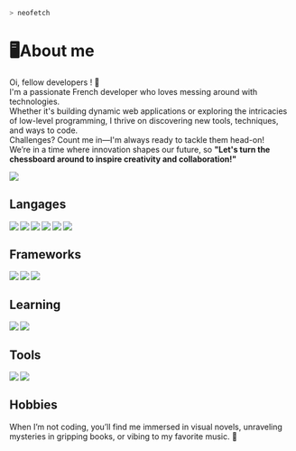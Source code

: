 ```zsh
> neofetch
```

# 🖥️About me

Oi, fellow developers ! 👋  
I'm a passionate French developer who loves messing around with technologies.  
Whether it's building dynamic web applications or exploring the intricacies of low-level programming, I thrive on discovering new tools, techniques, and ways to code.  
Challenges? Count me in—I'm always ready to tackle them head-on!  
We’re in a time where innovation shapes our future, so **"Let's turn the chessboard around to inspire creativity and collaboration!"**  

<img src="https://github-readme-stats.vercel.app/api/top-langs/?username=flendergit&layout=compact&theme=radical" />   

## Langages
<div>
           <img align="left" src="https://img.shields.io/badge/Rust-000000?style=for-the-badge&logo=rust&logoColor=white" />
           <img align="left" src="https://img.shields.io/badge/JavaScript-F7DF1E?style=for-the-badge&logo=JavaScript&logoColor=white" /> 
           <img align="left" src="https://img.shields.io/badge/TypeScript-007ACC?style=for-the-badge&logo=typescript&logoColor=white" /> 
           <img align="left" src="https://img.shields.io/badge/C-00599C?style=for-the-badge&logo=c&logoColor=white" /> 
           <img align="left" src="https://img.shields.io/badge/Java-ED8B00?style=for-the-badge&logo=openjdk&logoColor=white" /> 
           <img align="left" src="https://img.shields.io/badge/PHP-777BB4?style=for-the-badge&logo=php&logoColor=white" /> 
</div>
<br>

## Frameworks
<div>
           <img align="left" src="https://img.shields.io/badge/Svelte-4A4A55?style=for-the-badge&logo=svelte&logoColor=FF3E00" />
           <img align="left" src="https://img.shields.io/badge/React-20232A?style=for-the-badge&logo=react&logoColor=61DAFB" />
           <img align="left" src="https://img.shields.io/badge/Android_Studio-3DDC84?style=for-the-badge&logo=android-studio&logoColor=white" /> 
</div>
<br>

## Learning
<div>
           <img align="left" src="https://img.shields.io/badge/C%2B%2B-00599C?style=for-the-badge&logo=c%2B%2B&logoColor=white" />
           <img align="left" src="https://img.shields.io/badge/Go-00ADD8?style=for-the-badge&logo=go&logoColor=white" /> 
</div>
<br>

## Tools
<div>
           <img align="left" src="https://img.shields.io/badge/NeoVim-%2357A143.svg?&style=for-the-badge&logo=neovim&logoColor=white" />
           <img align="left" src="https://img.shields.io/badge/Visual_Studio_Code-0078D4?style=for-the-badge&logo=visual%20studio%20code&logoColor=white" /> 
</div>
<br>

## Hobbies
When I’m not coding, you’ll find me immersed in visual novels, unraveling mysteries in gripping books, or vibing to my favorite music. 🎵
